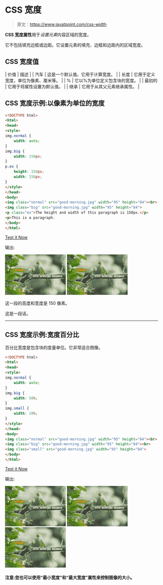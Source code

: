 # CSS 宽度

> 原文：<https://www.javatpoint.com/css-width>

**CSS 宽度属性**用于*设置元素*内容区域的宽度。

它不包括填充边框或边距。它设置元素的填充、边框和边距内的区域宽度。

## CSS 宽度值

| 价值 | 描述 |
| 汽车 | 这是一个默认值。它用于计算宽度。 |
| 长度 | 它用于定义宽度，单位为像素、厘米等。 |
| % | 它以%为单位定义包含块的宽度。 |
| 最初的 | 它用于将属性设置为默认值。 |
| 继承 | 它用于从其父元素继承属性。 |

## CSS 宽度示例:以像素为单位的宽度

```html
<!DOCTYPE html>
<html>
<head>
<style>
img.normal {
    width: auto;
}
img.big {
    width: 150px;
}
p.ex {
    height: 150px;
    width: 150px;
}
</style>
</head>
<body>
<img class="normal" src="good-morning.jpg" width="95" height="84"><br>
<img class="big" src="good-morning.jpg" width="95" height="84">
<p class="ex">The height and width of this paragraph is 150px.</p>
<p>This is a paragraph.
</body>
</html>

```

[Test it Now](https://www.javatpoint.com/oprweb/test.jsp?filename=csswidth1)

输出:

![](img/9c7a140986ddecb40418b83cbc546356.png)
![](img/9c7a140986ddecb40418b83cbc546356.png)

这一段的高度和宽度是 150 像素。

这是一段话。

* * *

## CSS 宽度示例:宽度百分比

百分比宽度是包含块的度量单位。它非常适合图像。

```html
<!DOCTYPE html>
<html>
<head>
<style>
img.normal {
    width: auto;
}
img.big {
    width: 50%;
}
img.small {
    width: 10%;
}
</style>
</head>
<body>
<img class="normal" src="good-morning.jpg" width="95" height="84"><br>
<img class="big" src="good-morning.jpg" width="95" height="84"><br>
<img class="small" src="good-morning.jpg" width="95" height="84">
</body>
</html>

```

[Test it Now](https://www.javatpoint.com/oprweb/test.jsp?filename=csswidth2)

输出:

![](img/9c7a140986ddecb40418b83cbc546356.png)
![](img/9c7a140986ddecb40418b83cbc546356.png)
![](img/9c7a140986ddecb40418b83cbc546356.png)

#### 注意:您也可以使用“最小宽度”和“最大宽度”属性来控制图像的大小。